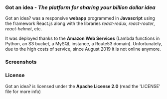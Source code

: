 ### Got an idea - *The platform for sharing your billion dollar idea*
Got an idea? was a responsive **webapp** programmed in **Javascript** using the framework React.js along with the libraries *react-redux*, *react-router*, *react-helmet*, etc.

It was deployed thanks to the **Amazon Web Services** (Lambda functions in Python, an S3 bucket, a MySQL instance, a Route53 domain).
Unfortunately, due to the high costs of service, since August 2019 it is not online anymore.

### Screenshots


### License
Got an idea? is licensed under the **Apache License 2.0** (read the 'LICENSE' file for more info)
